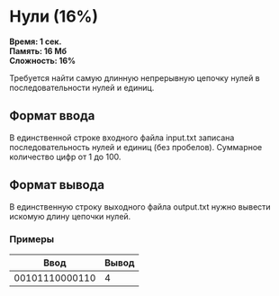 <h1 class="title">Нули (16%)</h1>
<p><b>Время: 1 сек.<br>Память: 16 Мб<br>Сложность: 16%</b></p>
<p>Требуется найти самую длинную непрерывную цепочку нулей в последовательности нулей и единиц.</p>
<h2>Формат ввода</h2>
<p>В единственной строке входного файла input.txt записана последовательность нулей и единиц (без пробелов). Суммарное количество цифр от 1 до 100.</p>
<h2>Формат вывода</h2>
<p>В единственную строку выходного файла output.txt нужно вывести искомую длину цепочки нулей.</p>
<h3>Примеры</h3>
<table class="sample-tests">
  <thead>
     <tr>
        <th>Ввод</th>
        <th>Вывод</th>
     </tr>
  </thead>
  <tbody>
     <tr>
        <td>00101110000110</td>
        <td>4</td>
     </tr>
  </tbody>
</table>
